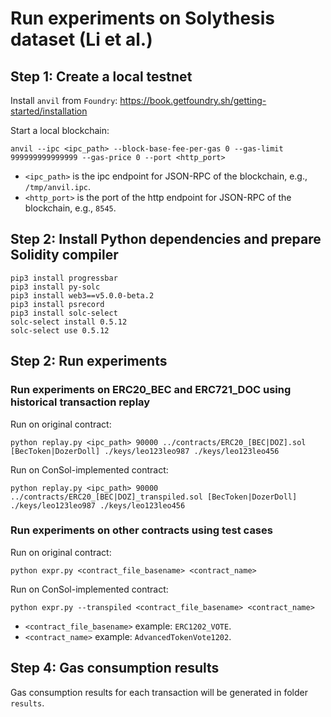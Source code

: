 # Run experiments on Solythesis dataset (Li et al.)

## Step 1: Create a local testnet

Install `anvil` from `Foundry`: https://book.getfoundry.sh/getting-started/installation

Start a local blockchain:
```
anvil --ipc <ipc_path> --block-base-fee-per-gas 0 --gas-limit 999999999999999 --gas-price 0 --port <http_port>
```

- `<ipc_path>` is the ipc endpoint for JSON-RPC of the blockchain, e.g., `/tmp/anvil.ipc`.
- `<http_port>` is the port of the http endpoint for JSON-RPC of the blockchain, e.g., `8545`.

## Step 2: Install Python dependencies and prepare Solidity compiler

```
pip3 install progressbar
pip3 install py-solc
pip3 install web3==v5.0.0-beta.2
pip3 install psrecord
pip3 install solc-select
solc-select install 0.5.12
solc-select use 0.5.12
```

## Step 2: Run experiments

### Run experiments on ERC20_BEC and ERC721_DOC using historical transaction replay

Run on original contract:

```
python replay.py <ipc_path> 90000 ../contracts/ERC20_[BEC|DOZ].sol [BecToken|DozerDoll] ./keys/leo123leo987 ./keys/leo123leo456
```

Run on ConSol-implemented contract:

```
python replay.py <ipc_path> 90000 ../contracts/ERC20_[BEC|DOZ]_transpiled.sol [BecToken|DozerDoll] ./keys/leo123leo987 ./keys/leo123leo456
```
### Run experiments on other contracts using test cases

Run on original contract:

```
python expr.py <contract_file_basename> <contract_name>
```

Run on ConSol-implemented contract:

```
python expr.py --transpiled <contract_file_basename> <contract_name>
```

- `<contract_file_basename>` example: `ERC1202_VOTE`.
- `<contract_name>` example: `AdvancedTokenVote1202`.

## Step 4: Gas consumption results

Gas consumption results for each transaction will be generated in folder `results`.
